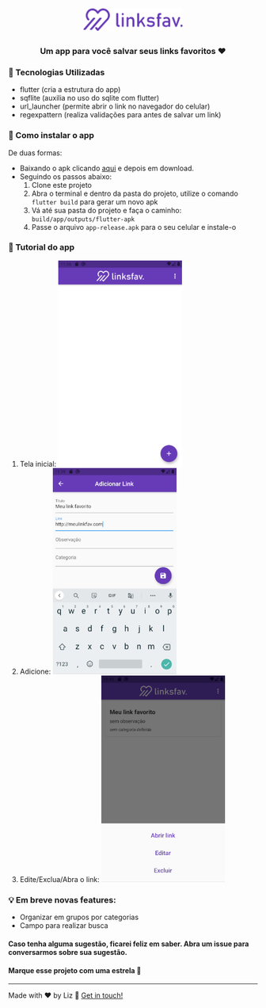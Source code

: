 <h1 align="center"> <img alt="logo linksfav" src="https://github.com/lizianefelix/linksfav/blob/main/images/linksfav_h.svg" width="200px" /> </h1>

<h3 align="center"> Um app para você salvar seus links favoritos ❤ </h3>

### 🔨 Tecnologias Utilizadas
- flutter (cria a estrutura do app)
- sqflite (auxilia no uso do sqlite com flutter)
- url_launcher (permite abrir o link no navegador do celular)
- regexpattern (realiza validações para antes de salvar um link)

### 🌟 Como instalar o app
De duas formas:
- Baixando o apk clicando [aqui](https://github.com/lizianefelix/linksfav/blob/main/app-release.apk) e depois em download.
- Seguindo os passos abaixo:
  1. Clone este projeto
  2. Abra o terminal e dentro da pasta do projeto, utilize o comando `flutter build` para gerar um novo apk
  3. Vá até sua pasta do projeto e faça o caminho: `build/app/outputs/flutter-apk`
  4. Passe o arquivo `app-release.apk` para o seu celular e instale-o

### 📃 Tutorial do app
1. Tela inicial:
   <img src="https://github.com/lizianefelix/linksfav/blob/main/images/tela_inicial.png" width="250" alt="tela inicial" />
2. Adicione:
   <img src="https://github.com/lizianefelix/linksfav/blob/main/images/tela_add.PNG" width="250" alt="adiciona link" />
3. Edite/Exclua/Abra o link:
   <img src="https://github.com/lizianefelix/linksfav/blob/main/images/tela_opcoes.png" width="250" alt="config link" />

### 💡 Em breve novas features:
- Organizar em grupos por categorias
- Campo para realizar busca


#### Caso tenha alguma sugestão, ficarei feliz em saber. Abra um issue para conversarmos sobre sua sugestão. 
#### Marque esse projeto com uma estrela 🌟

---

Made with ♥ by Liz 👋 [Get in touch!](https://www.linkedin.com/in/lizianefelix/)